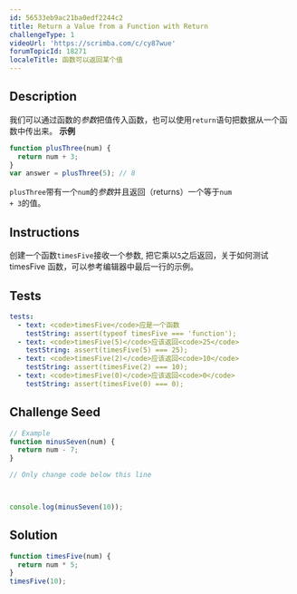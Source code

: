 ```yaml
---
id: 56533eb9ac21ba0edf2244c2
title: Return a Value from a Function with Return
challengeType: 1
videoUrl: 'https://scrimba.com/c/cy87wue'
forumTopicId: 18271
localeTitle: 函数可以返回某个值
---
```


## Description
<section id='description'>
我们可以通过函数的<dfn>参数</dfn>把值传入函数，也可以使用<code>return</code>语句把数据从一个函数中传出来。
<strong>示例</strong>

```js
function plusThree(num) {
  return num + 3;
}
var answer = plusThree(5); // 8
```

<code>plusThree</code>带有一个<code>num</code>的<dfn>参数</dfn>并且返回（returns）一个等于<code>num + 3</code>的值。
</section>

## Instructions
<section id='instructions'>
创建一个函数<code>timesFive</code>接收一个参数, 把它乘以<code>5</code>之后返回，关于如何测试timesFive 函数，可以参考编辑器中最后一行的示例。
</section>

## Tests
<section id='tests'>

```yml
tests:
  - text: <code>timesFive</code>应是一个函数
    testString: assert(typeof timesFive === 'function');
  - text: <code>timesFive(5)</code>应该返回<code>25</code>
    testString: assert(timesFive(5) === 25);
  - text: <code>timesFive(2)</code>应该返回<code>10</code>
    testString: assert(timesFive(2) === 10);
  - text: <code>timesFive(0)</code>应该返回<code>0</code>
    testString: assert(timesFive(0) === 0);

```

</section>

## Challenge Seed
<section id='challengeSeed'>

<div id='js-seed'>

```js
// Example
function minusSeven(num) {
  return num - 7;
}

// Only change code below this line



console.log(minusSeven(10));
```

</div>



</section>

## Solution
<section id='solution'>


```js
function timesFive(num) {
  return num * 5;
}
timesFive(10);
```

</section>

